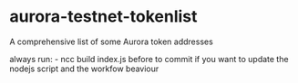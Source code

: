 # aurora-testnet-tokenlist

A comprehensive list of some Aurora token addresses

always run: - ncc build index.js
before to commit
if you want to update the nodejs script and the workfow beaviour
